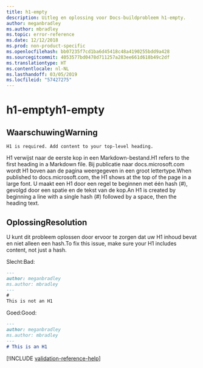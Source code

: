 ```yaml
---
title: h1-empty
description: Uitleg en oplossing voor Docs-buildprobleem h1-empty.
author: meganbradley
ms.author: mbradley
ms.topic: error-reference
ms.date: 12/12/2018
ms.prod: non-product-specific
ms.openlocfilehash: bb07235f7cd1ba6d45418c48a4190255bdd9a428
ms.sourcegitcommit: 4053577bd0478d711257a283ee661d618b49c2df
ms.translationtype: HT
ms.contentlocale: nl-NL
ms.lasthandoff: 03/05/2019
ms.locfileid: "57427275"
---
```

# <a name="h1-empty"></a><span data-ttu-id="1c079-103">h1-empty</span><span class="sxs-lookup"><span data-stu-id="1c079-103">h1-empty</span></span>

## <a name="warning"></a><span data-ttu-id="1c079-104">Waarschuwing</span><span class="sxs-lookup"><span data-stu-id="1c079-104">Warning</span></span>

`H1 is required. Add content to your top-level heading.`

<span data-ttu-id="1c079-105">H1 verwijst naar de eerste kop in een Markdown-bestand.</span><span class="sxs-lookup"><span data-stu-id="1c079-105">H1 refers to the first heading in a Markdown file.</span></span> <span data-ttu-id="1c079-106">Bij publicatie naar docs.microsoft.com wordt H1 boven aan de pagina weergegeven in een groot lettertype.</span><span class="sxs-lookup"><span data-stu-id="1c079-106">When published to docs.microsoft.com, the H1 shows at the top of the page in a large font.</span></span> <span data-ttu-id="1c079-107">U maakt een H1 door een regel te beginnen met één hash (#), gevolgd door een spatie en de tekst van de kop.</span><span class="sxs-lookup"><span data-stu-id="1c079-107">An H1 is created by beginning a line with a single hash (#) followed by a space, then the heading text.</span></span>

## <a name="resolution"></a><span data-ttu-id="1c079-108">Oplossing</span><span class="sxs-lookup"><span data-stu-id="1c079-108">Resolution</span></span>

<span data-ttu-id="1c079-109">U kunt dit probleem oplossen door ervoor te zorgen dat uw H1 inhoud bevat en niet alleen een hash.</span><span class="sxs-lookup"><span data-stu-id="1c079-109">To fix this issue, make sure your H1 includes content, not just a hash.</span></span>

<span data-ttu-id="1c079-110">Slecht:</span><span class="sxs-lookup"><span data-stu-id="1c079-110">Bad:</span></span>

```markdown
---
author: meganbradley
ms.author: mbradley
---
#
This is not an H1
```

<span data-ttu-id="1c079-111">Goed:</span><span class="sxs-lookup"><span data-stu-id="1c079-111">Good:</span></span>

```markdown
---
author: meganbradley
ms.author: mbradley
---
# This is an H1
```

<!--make sure to add this file to your includes folder and verify the path-->
[!INCLUDE [validation-reference-help](includes/validation-reference-help.md)]